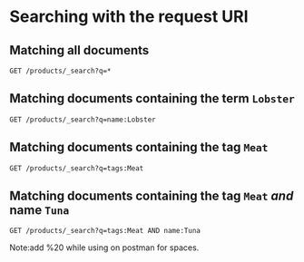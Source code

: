 # Searching with the request URI

## Matching all documents

```
GET /products/_search?q=*
```

## Matching documents containing the term `Lobster`

```
GET /products/_search?q=name:Lobster
```

## Matching documents containing the tag `Meat`

```
GET /products/_search?q=tags:Meat
```

## Matching documents containing the tag `Meat` _and_ name `Tuna`
```
GET /products/_search?q=tags:Meat AND name:Tuna
```
Note:add %20 while using on postman for spaces.
